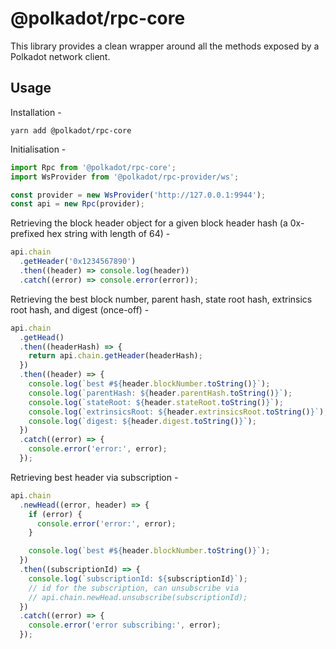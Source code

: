 
@polkadot/rpc-core
==================

This library provides a clean wrapper around all the methods exposed by a Polkadot network client.

Usage
-----

Installation -

```
yarn add @polkadot/rpc-core
```

Initialisation -

```js
import Rpc from '@polkadot/rpc-core';
import WsProvider from '@polkadot/rpc-provider/ws';

const provider = new WsProvider('http://127.0.0.1:9944');
const api = new Rpc(provider);
```

Retrieving the block header object for a given block header hash (a 0x-prefixed hex string with length of 64) -

```js
api.chain
  .getHeader('0x1234567890')
  .then((header) => console.log(header))
  .catch((error) => console.error(error));
```

Retrieving the best block number, parent hash, state root hash, extrinsics root hash, and digest (once-off) -

```js
api.chain
  .getHead()
  .then((headerHash) => {
    return api.chain.getHeader(headerHash);
  })
  .then((header) => {
    console.log(`best #${header.blockNumber.toString()}`);
    console.log(`parentHash: ${header.parentHash.toString()}`);
    console.log(`stateRoot: ${header.stateRoot.toString()}`);
    console.log(`extrinsicsRoot: ${header.extrinsicsRoot.toString()}`);
    console.log(`digest: ${header.digest.toString()}`);
  })
  .catch((error) => {
    console.error('error:', error);
  });
```

Retrieving best header via subscription -

```js
api.chain
  .newHead((error, header) => {
    if (error) {
      console.error('error:', error);
    }

    console.log(`best #${header.blockNumber.toString()}`);
  })
  .then((subscriptionId) => {
    console.log(`subscriptionId: ${subscriptionId}`);
    // id for the subscription, can unsubscribe via
    // api.chain.newHead.unsubscribe(subscriptionId);
  })
  .catch((error) => {
    console.error('error subscribing:', error);
  });
```

